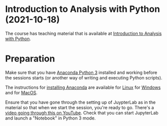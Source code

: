 # Introduction to Analysis with Python (2021-10-18)

The course has teaching material that is available at [Introduction to Analysis with Python](https://milliams.com/courses/data_analysis_python/).

# Preparation

Make sure that you have [Anaconda Python 3](https://www.anaconda.com/products/individual#Downloads) installed and working before the sessions starts (or another way of writing and executing Python scripts).

The instructions for [installing Anaconda](https://docs.anaconda.com/anaconda/install/) are available for [Linux](https://docs.anaconda.com/anaconda/install/linux/) for [Windows](https://docs.anaconda.com/anaconda/install/windows/) and for [MacOS](https://docs.anaconda.com/anaconda/install/mac-os/).

Ensure that you have gone through the setting up of JuypterLab as in the material so that when we start the session, you're ready to go. There's a [video going through this on YouTube](https://www.youtube.com/watch?v=ak4cJG_6ENM). Check that you can start JupyterLab and launch a "Notebook" in Python 3 mode.

